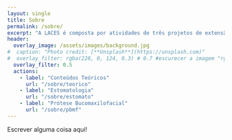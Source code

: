```yaml
---
layout: single
title: Sobre
permalink: /sobre/
excerpt: "A LACES é composta por atividades de três projetos de extensão: LACES, Treinamento em Estomatologia, Treinamento em Prótese Bucomaxilofacial."
header:
  overlay_image: /assets/images/background.jpg
#  caption: "Photo credit: [**Unsplash**](https://unsplash.com)"
#  overlay_filter: rgba(228, 0, 124, 0.3) # 0.7 #escurecer a imagem "rgba(255, 0, 0, 0.5)""
  overlay_filter: 0.5
  actions:
    - label: "Conteúdos Teóricos"
      url: "/sobre/teorico"
    - label: "Estomatologia"
      url: "/sobre/estomato"
    - label: "Prótese Bucomaxilofacial"
      url: "/sobre/pbmf"
---
```

Escrever alguma coisa aqui!
